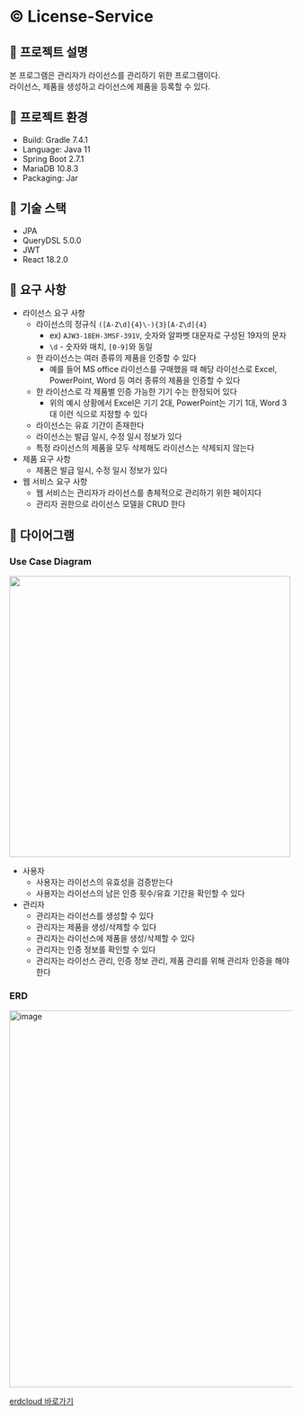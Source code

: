 # ©️ License-Service

## 📌 프로젝트 설명

본 프로그램은 관리자가 라이선스를 관리하기 위한 프로그램이다.\
라이선스, 제품을 생성하고 라이선스에 제품을 등록할 수 있다.

## 📌 프로젝트 환경

- Build: Gradle 7.4.1
- Language: Java 11
- Spring Boot 2.7.1
- MariaDB 10.8.3
- Packaging: Jar

## 📌 기술 스택

- JPA
- QueryDSL 5.0.0
- JWT
- React 18.2.0

## 📌 요구 사항

- 라이선스 요구 사항
  - 라이선스의 정규식 `([A-Z\d]{4}\-){3}[A-Z\d]{4}`
    - ex) `AJW3-18EH-3MSF-391V`, 숫자와 알파벳 대문자로 구성된 19자의 문자
    - `\d` - 숫자와 매치, `[0-9]`와 동일
  - 한 라이선스는 여러 종류의 제품을 인증할 수 있다
    - 예를 들어 MS office 라이선스를 구매했을 때 해당 라이선스로 Excel, PowerPoint, Word 등 여러 종류의 제품을 인증할 수 있다
  - 한 라이선스로 각 제품별 인증 가능한 기기 수는 한정되어 있다
    - 위의 예시 상황에서 Excel은 기기 2대, PowerPoint는 기기 1대, Word 3대 이런 식으로 지정할 수 있다
  - 라이선스는 유효 기간이 존재한다
  - 라이선스는 발급 일시, 수정 일시 정보가 있다
  - 특정 라이선스의 제품을 모두 삭제해도 라이선스는 삭제되지 않는다
- 제품 요구 사항
  - 제품은 발급 일시, 수정 일시 정보가 있다
- 웹 서비스 요구 사항
  - 웹 서비스는 관리자가 라이선스를 총체적으로 관리하기 위한 페이지다
  - 관리자 권한으로 라이선스 모델을 CRUD 한다

## 📌 다이어그램

### Use Case Diagram

<img src="https://user-images.githubusercontent.com/54898819/179160850-b43e6663-63b2-499b-9171-00664c2e822e.jpg"  height="500"/>

- 사용자
  - 사용자는 라이선스의 유효성을 검증받는다
  - 사용자는 라이선스의 남은 인증 횟수/유효 기간을 확인할 수 있다
- 관리자
  - 관리자는 라이선스를 생성할 수 있다
  - 관리자는 제품을 생성/삭제할 수 있다
  - 관리자는 라이선스에 제품을 생성/삭제할 수 있다
  - 관리자는 인증 정보를 확인할 수 있다
  - 관리자는 라이선스 관리, 인증 정보 관리, 제품 관리를 위해 관리자 인증을 해야 한다

### ERD

<img width="671" alt="image" src="https://user-images.githubusercontent.com/54898819/196646946-ed693393-74dc-4ba9-a84e-e258f482dd55.png" width="600"/>

[erdcloud 바로가기](https://www.erdcloud.com/d/toKwdCHwxgjKB4B7p)
